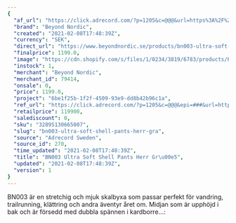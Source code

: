 ```yaml
---
{
  "af_url": "https://click.adrecord.com/?p=1205&c=@@@&url=https%3A%2F%2Fwww.beyondnordic.se%2Fproducts%2Fbn003-ultra-soft-shell-pants-herr-carbon-grey",
  "brand": "Beyond Nordic",
  "created": "2021-02-08T17:48:39Z",
  "currency": "SEK",
  "direct_url": "https://www.beyondnordic.se/products/bn003-ultra-soft-shell-pants-herr-carbon-grey",
  "finalprice": 1199.0,
  "image": "https://cdn.shopify.com/s/files/1/0234/3819/6783/products/Pants-grey_7eb27201-936f-4e5f-8249-e668b47141f2_2048x2048.png",
  "instock": 1,
  "merchant": "Beyond Nordic",
  "merchant_id": 79414,
  "onsale": 0,
  "price": 1199.0,
  "project": "6be1f25b-1f2f-4509-93e9-dd8b42b96c1a",
  "ref_url": "https://click.adrecord.com/?p=1205&c=@@@&epi=###&url=https%3A%2F%2Fwww.beyondnordic.se%2Fproducts%2Fbn003-ultra-soft-shell-pants-herr-carbon-grey",
  "retailprice": 119900,
  "salediscount": 0,
  "sku": "32895130665007",
  "slug": "bn003-ultra-soft-shell-pants-herr-gra",
  "source": "Adrecord Sweden",
  "source_id": 270,
  "time_updated": "2021-02-08T17:48:39Z",
  "title": "BN003 Ultra Soft Shell Pants Herr Gr\u00e5",
  "updated": "2021-02-08T17:48:39Z",
  "version": 1
}
---
```


BN003 är en stretchig och mjuk skalbyxa som passar perfekt för vandring, trailrunning, klättring och andra äventyr året om. Midjan som är upphöjd i bak och är försedd med dubbla spännen i kardborre…:
